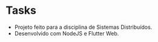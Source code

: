 # Tasks

  - Projeto feito para a disciplina de Sistemas Distribuídos.
  - Desenvolvido com NodeJS e Flutter Web.
